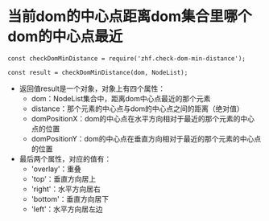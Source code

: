 # 当前dom的中心点距离dom集合里哪个dom的中心点最近
```
const checkDomMinDistance = require('zhf.check-dom-min-distance');

const result = checkDomMinDistance(dom, NodeList);
```
* 返回值result是一个对象，对象上有四个属性：
    - dom：NodeList集合中，距离dom中心点最近的那个元素
    - distance：那个元素的中心点与dom的中心点之间的距离（绝对值）
    - domPositionX：dom的中心点在水平方向相对于最近的那个元素的中心点的位置
    - domPositionY：dom的中心点在垂直方向相对于最近的那个元素的中心点的位置
* 最后两个属性，对应的值有：
    - 'overlay'：重叠
    - 'top'：垂直方向居上
    - 'right'：水平方向居右
    - 'bottom'：垂直方向居下
    - 'left'：水平方向居左边
